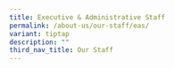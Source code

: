 ```yaml
---
title: Executive & Administrative Staff
permalink: /about-us/our-staff/eas/
variant: tiptap
description: ""
third_nav_title: Our Staff
---
```

